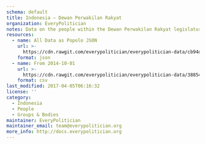 ```yaml
---
schema: default
title: Indonesia — Dewan Perwakilan Rakyat
organization: EveryPolitician
notes: Data on the people within the Dewan Perwakilan Rakyat legislature of Indonesia.
resources:
  - name: All Data as Popolo JSON
    url: >-
      https://cdn.rawgit.com/everypolitician/everypolitician-data/cb94d48431ebdb7242eb7225736475ca42ae49cb/data/Indonesia/Council/ep-popolo-v1.0.json
    format: json
  - name: From 2014-10-01
    url: >-
      https://cdn.rawgit.com/everypolitician/everypolitician-data/38854e85b8a24ae5caaa2491d491dc79a321045e/data/Indonesia/Council/term-18.csv
    format: csv
last_modified: 2017-04-05T06:16:32
license: ''
category:
  - Indonesia
  - People
  - Groups & Bodies
maintainer: EveryPolitician
maintainer_email: team@everypolitician.org
more_info: http://docs.everypolitician.org
---
```

